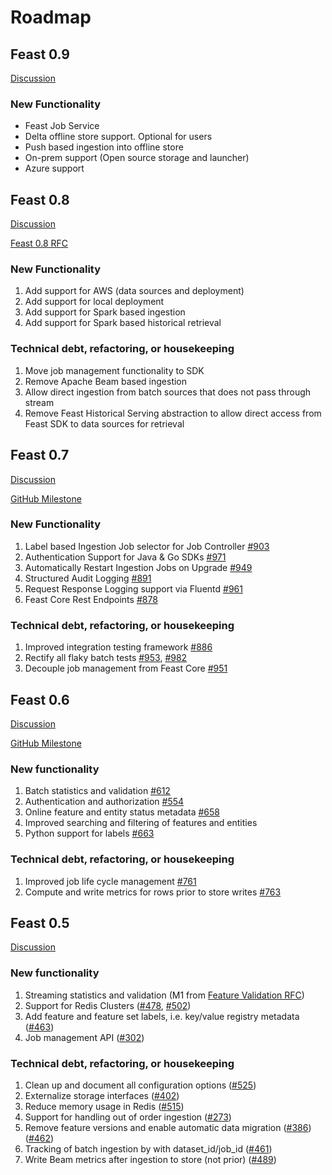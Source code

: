 # Roadmap

## Feast 0.9

[Discussion](https://github.com/feast-dev/feast/issues/1131)

### New Functionality

* Feast Job Service
* Delta offline store support. Optional for users
* Push based ingestion into offline store
* On-prem support \(Open source storage and launcher\)
* Azure support

## Feast 0.8

[Discussion](https://github.com/feast-dev/feast/issues/1018)

[Feast 0.8 RFC](https://docs.google.com/document/d/1snRxVb8ipWZjCiLlfkR4Oc28p7Fkv_UXjvxBFWjRBj4/edit#heading=h.yvkhw2cuvx5)

### **New Functionality**

1. Add support for AWS \(data sources and deployment\)
2. Add support for local deployment
3. Add support for Spark based ingestion
4. Add support for Spark based historical retrieval

### **Technical debt, refactoring, or housekeeping**

1. Move job management functionality to SDK
2. Remove Apache Beam based ingestion
3. Allow direct ingestion from batch sources that does not pass through stream
4. Remove Feast Historical Serving abstraction to allow direct access from Feast SDK to data sources for retrieval

## Feast 0.7

[Discussion](https://github.com/feast-dev/feast/issues/834)

[GitHub Milestone](https://github.com/feast-dev/feast/milestone/4)

### **New Functionality**

1. Label based Ingestion Job selector for Job Controller [\#903](https://github.com/feast-dev/feast/pull/903)
2. Authentication Support for Java & Go SDKs [\#971](https://github.com/feast-dev/feast/pull/971)
3. Automatically Restart Ingestion Jobs on Upgrade [\#949](https://github.com/feast-dev/feast/pull/949)
4. Structured Audit Logging [\#891](https://github.com/feast-dev/feast/pull/891)
5. Request Response Logging support via Fluentd [\#961](https://github.com/feast-dev/feast/pull/961)
6. Feast Core Rest Endpoints [\#878](https://github.com/feast-dev/feast/pull/878)

### **Technical debt, refactoring, or housekeeping**

1. Improved integration testing framework [\#886](https://github.com/feast-dev/feast/pull/886)
2. Rectify all flaky batch tests [\#953](https://github.com/feast-dev/feast/pull/953), [\#982](https://github.com/feast-dev/feast/pull/982)
3. Decouple job management from Feast Core [\#951](https://github.com/feast-dev/feast/pull/951)

## Feast 0.6

[Discussion](https://github.com/feast-dev/feast/issues/767)

[GitHub Milestone](https://github.com/feast-dev/feast/milestone/3)

### New functionality

1. Batch statistics and validation [\#612](https://github.com/feast-dev/feast/pull/612)
2. Authentication and authorization [\#554](https://github.com/feast-dev/feast/pull/554)
3. Online feature and entity status metadata [\#658](https://github.com/feast-dev/feast/pull/658)
4. Improved searching and filtering of features and entities 
5. Python support for labels [\#663](https://github.com/feast-dev/feast/issues/663)

### Technical debt, refactoring, or housekeeping

1. Improved job life cycle management [\#761](https://github.com/feast-dev/feast/issues/761)
2. Compute and write metrics for rows prior to store writes [\#763](https://github.com/feast-dev/feast/pull/763) 

## Feast 0.5

[Discussion](https://github.com/feast-dev/feast/issues/527)

### New functionality

1. Streaming statistics and validation \(M1 from [Feature Validation RFC](https://docs.google.com/document/d/1TPmd7r4mniL9Y-V_glZaWNo5LMXLshEAUpYsohojZ-8/edit)\)
2. Support for Redis Clusters \([\#478](https://github.com/feast-dev/feast/issues/478), [\#502](https://github.com/feast-dev/feast/issues/502)\)
3. Add feature and feature set labels, i.e. key/value registry metadata \([\#463](https://github.com/feast-dev/feast/issues/463)\)
4. Job management API  \([\#302](https://github.com/feast-dev/feast/issues/302)\)

### Technical debt, refactoring, or housekeeping

1. Clean up and document all configuration options \([\#525](https://github.com/feast-dev/feast/issues/525)\)
2. Externalize storage interfaces \([\#402](https://github.com/feast-dev/feast/issues/402)\)
3. Reduce memory usage in Redis \([\#515](https://github.com/feast-dev/feast/issues/515)\)
4. Support for handling out of order ingestion \([\#273](https://github.com/feast-dev/feast/issues/273)\)
5. Remove feature versions and enable automatic data migration \([\#386](https://github.com/feast-dev/feast/issues/386)\) \([\#462](https://github.com/feast-dev/feast/issues/462)\)
6. Tracking of batch ingestion by with dataset\_id/job\_id \([\#461](https://github.com/feast-dev/feast/issues/461)\)
7. Write Beam metrics after ingestion to store \(not prior\) \([\#489](https://github.com/feast-dev/feast/issues/489)\)

